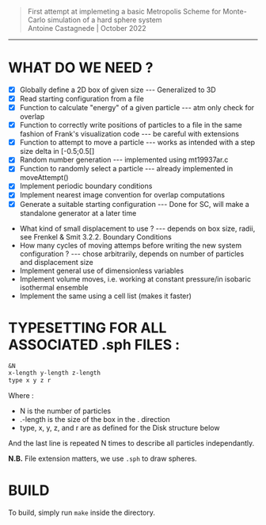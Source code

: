 > First attempt at implemeting a basic Metropolis Scheme for Monte-Carlo simulation of a hard sphere system  
> Antoine Castagnede | October 2022

---

# WHAT DO WE NEED ?

- [x] Globally define a 2D box of given size --- Generalized to 3D
- [x] Read starting configuration from a file
- [x] Function to calculate "energy" of a given particle --- atm only check for overlap
- [x] Function to correctly write positions of particles to a file in the same fashion of Frank's visualization code --- be careful with extensions
- [x] Function to attempt to move a particle --- works as intended with a step size delta in [-0.5;0.5[]
- [x] Random number generation --- implemented using mt19937ar.c
- [x] Function to randomly select a particle --- already implemented in moveAttempt()
- [x] Implement periodic boundary conditions
- [x] Implement nearest image convention for overlap computations
- [x] Generate a suitable starting configuration --- Done for SC, will make a standalone generator at a later time
- What kind of small displacement to use ? --- depends on box size, radii, see Frenkel & Smit 3.2.2. Boundary Conditions
- How many cycles of moving attemps before writing the new system configuration ? --- chose arbitrarily, depends on number of particles and displacement size
- Implement general use of dimensionless variables
- Implement volume moves, i.e. working at constant pressure/in isobaric isothermal ensemble
- Implement the same using a cell list (makes it faster)

# TYPESETTING FOR ALL ASSOCIATED .sph FILES :

```txt
&N
x-length y-length z-length
type x y z r
```

Where :

- N is the number of particles
- .-length is the size of the box in the . direction
- type, x, y, z, and r are as defined for the Disk structure below

And the last line is repeated N times to describe all particles independantly.

**N.B.** File extension matters, we use `.sph` to draw spheres.

# BUILD

To build, simply run `make` inside the directory.
